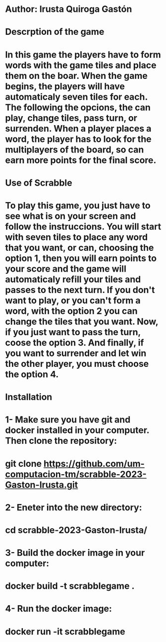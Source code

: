 # Author: Irusta Quiroga Gastón 

# Descrption of the game
#   In this game the players have to form words with the game tiles and place them on the boar. When the game begins, the players will have   automaticaly seven tiles for each. The following the opcions, the can play, change tiles, pass turn, or surrenden. When a player places   a word, the player has to look for the multiplayers of the board, so can earn more points for the final score.

# Use of Scrabble
#   To play this game, you just have to see what is on your screen and follow the instruccions. You will start with seven tiles to place any   word that you want, or can, choosing the option 1, then you will earn points to your score and the game will automaticaly refill your   tiles and passes to the next turn. If you don't want to play, or you can't form a word, with the option 2 you can change the tiles   that you want. Now, if you just want to pass the turn, coose the option 3. And finally, if you want to surrender and let win the other   player, you must choose the option 4.

# Installation
#   1- Make sure you have git and docker installed in your computer. Then clone the repository:
#       git clone https://github.com/um-computacion-tm/scrabble-2023-Gaston-Irusta.git
#   2- Eneter into the new directory:
#       cd scrabble-2023-Gaston-Irusta/
#   3- Build the docker image in your computer:
#       docker build -t scrabblegame .
#   4- Run the docker image:
#       docker run -it scrabblegame

